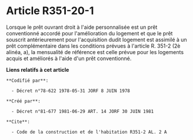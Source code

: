 # Article R351-20-1

Lorsque le prêt ouvrant droit à l'aide personnalisée est un prêt conventionné accordé pour l'amélioration du logement et que
le prêt souscrit antérieurement pour l'acquisition dudit logement est assimilé à un prêt complémentaire dans les conditions
prévues à l'article R. 351-2 (2è alinéa, a), la mensualité de référence est celle prévue pour les logements acquis et
améliorés à l'aide d'un prêt conventionné.

**Liens relatifs à cet article**

	**Codifié par**:

	  - Décret n°78-622 1978-05-31 JORF 8 JUIN 1978

	**Créé par**:

	  - Décret n°81-677 1981-06-29 ART. 14 JORF 30 JUIN 1981

	**Cite**:

	  - Code de la construction et de l'habitation R351-2 AL. 2 A
